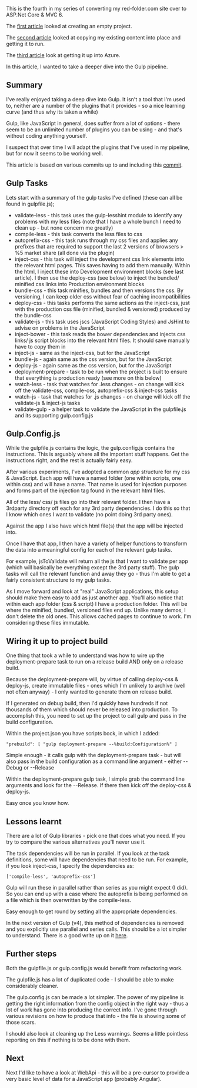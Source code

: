 This is the fourth in my series of converting my red-folder.com site over to ASP.Net Core &amp; MVC 6.

The [first article](/blog/converting-to-aspnet-core-part-1) looked at creating an empty project.

The [second article](/blog/converting-to-aspnet-core-part-2) looked at copying my existing content into place and getting it to run.

The [third article](/blog/converting-to-aspnet-core-part-3) look at getting it up into Azure.

In this article, I wanted to take a deeper dive into the Gulp pipeline.

## Summary
I've really enjoyed taking a deep dive into Gulp.  It isn't a tool that I'm used to, neither are a number of the plugins that it provides - so a nice learning curve (and thus why its taken a while)

Gulp, like JavaScript in general, does suffer from a lot of options - there seem to be an unlimited number of plugins you can be using - and that's without coding anything yourself.

I suspect that over time I will adapt the plugins that I've used in my pipeline, but for now it seems to be working well.

This article is based on various commits up to and including this [commit](https://github.com/Red-Folder/red-folder.com/commit/46e0af062a94408da4016e6913ee0cd666323d07).

## Gulp Tasks
Lets start with a summary of the gulp tasks I've defined (these can all be found in gulpfile.js);

* validate-less - this task uses the gulp-lesshint module to identify any problems with my less files (note that I have a whole bunch I need to clean up - but none concern me greatly)
* compile-less - this task converts the less files to css
* autoprefix-css - this task runs through my css files and applies any prefixes that are required to support the last 2 versions of browsers > %5 market share (all done via the plugin)
* inject-css - this task will inject the development css link elements into the relevant html pages.  This saves having to add them manually.  Within the html, I inject these into Development environment blocks (see last article).  I then use the deploy-css (see below) to inject the bundled/ minified css links into Production environment blocks
* bundle-css - this task minifies, bundles and then versions the css.  By versioning, I can keep older css without fear of caching incompatibilities
* deploy-css - this tasks performs the same actions as the inject-css, just with the production css file (minified, bundled &amp; versioned) produced by the bundle-css
* validate-js - this task uses jscs (JavaScript Coding Styles) and JsHint to advise on problems in the JavaScript
* inject-bower - this task reads the bower dependencies and injects css links/ js script blocks into the relevant html files.  It should save manually have to copy them in
* inject-js - same as the inject-css, but for the JavaScript
* bundle-js - again same as the css version, but for the JavaScript
* deploy-js - again same as the css version, but for the JavaScript
* deployment-prepare - task to be run when the project is built to ensure that everything is production ready (see more on this below)
* watch-less - task that watches for .less changes - on change will kick off the validate-css, compile-css, autoprefix-css &amp; inject-css tasks
* watch-js - task that watches for .js changes - on change will kick off the validate-js &amp; inject-js tasks
* validate-gulp - a helper task to validate the JavaScript in the gulpfile.js and its supporting gulp.config.js

## Gulp.Config.js
While the gulpfile.js contains the logic, the gulp.config.js contains the instructions.  This is arguably where all the important stuff happens.  Get the instructions right, and the rest is actually fairly easy.

After various experiments, I've adopted a common <i>app</i> structure for my css &amp; JavaScript.  Each app will have a named folder (one within scripts, one within css) and will have a name.  That name is used for injection purposes and forms part of the injection tag found in the relevant html files.

All of the less/ css/ js files go into their relevant folder.  I then have a 3rdparty directory off each for any 3rd party dependencies.  I do this so that I know which ones I want to validate (no point doing 3rd party ones).

Against the app I also have which html file(s) that the app will be injected into.

Once I have that app, I then have a variety of helper functions to transform the data into a meaningful config for each of the relevant gulp tasks.

For example, jsToValidate will return all the js that I want to validate per app (which will basically be everything except the 3rd party stuff).  The gulp tasks will call the relevant function and away they go - thus I'm able to get a fairly consistent structure to my gulp tasks.

As I move forward and look at "real" JavaScript applications, this setup should make them easy to add as just another app.
You'll also notice that within each app folder (css &amp; script) I have a production folder.  This will be where the minified, bundled, versioned files end up.  Unlike many demos, I don't delete the old ones.  This allows cached pages to continue to work.  I'm considering these files immutable.

## Wiring it up to project build
One thing that took a while to understand was how to wire up the deployment-prepare task to run on a release build AND only on a release build.

Because the deployment-prepare will, by virtue of calling deploy-css &amp; deploy-js, create immutable files - ones which I'm unlikely to archive (well not often anyway) - I only wanted to generate them on release build.

If I generated on debug build, then I'd quickly have hundreds if not thousands of them which should never be released into production.
To accomplish this, you need to set up the project to call gulp and pass in the build configuration.

Within the project.json you have scripts bock, in which I added:

```
"prebuild": [ "gulp deployment-prepare --%build:Configuration%" ]
```

Simple enough - it calls gulp with the deployment-prepare task - but will also pass in the build configuration as a command line argument - either --Debug or --Release

Within the deployment-prepare gulp task, I simple grab the command line arguments and look for the --Release.  If there then kick off the deploy-css &amp; deploy-js.

Easy once you know how.

## Lessons learnt
There are a lot of Gulp libraries - pick one that does what you need.  If you try to compare the various alternatives you'll never use it.

The task dependencies will be run in parallel.  If you look at the task definitions, some will have dependencies that need to be run.  For example, if you look inject-css, I specify the dependencies as:

```
['compile-less', 'autoprefix-css']
```

Gulp will run these in parallel rather than series as you might expect (I did).  So you can end up with a case where the autoprefix is being performed on a file which is then overwritten by the compile-less.

Easy enough to get round by setting all the appropriate dependencies.

In the next version of Gulp (v4), this method of dependencies is removed and you explicitly use parallel and series calls.  This should be a lot simpler to understand.  There is a good write up on it [here](https://fettblog.eu/gulp-4-parallel-and-series/).

## Further steps
Both the gulpfile.js or gulp.config.js would benefit from refactoring work.

The gulpfile.js has a lot of duplicated code - I should be able to make considerably cleaner.

The gulp.config.js can be made a lot simpler.  The power of my pipeline is getting the right information from the config object in the right way - thus a lot of work has gone into producing the correct info.  I've gone through various revisions on how to produce that info - the file is showing some of those scars.

I should also look at cleaning up the Less warnings.  Seems a little pointless reporting on this if nothing is to be done with them.

## Next
Next I'd like to have a look at WebApi - this will be a pre-cursor to provide a very basic level of data for a JavaScript app (probably Angular).
